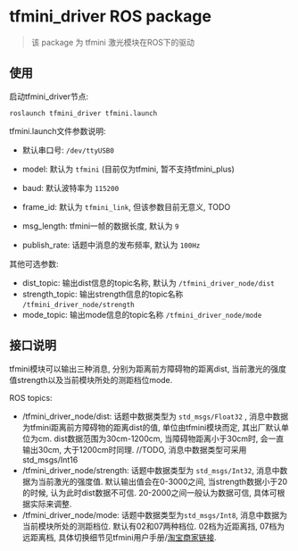 # tfmini_driver ROS package

> 该 package 为 tfmini 激光模块在ROS下的驱动

## 使用

启动tfmini_driver节点:

```shell
roslaunch tfmini_driver tfmini.launch
```

tfmini.launch文件参数说明:

- 默认串口号: `/dev/ttyUSB0`

- model: 默认为 `tfmini` (目前仅为tfmini, 暂不支持tfmini_plus)
- baud: 默认波特率为 `115200`
- frame_id: 默认为 `tfmini_link`, 但该参数目前无意义, TODO
- msg_length: tfmini一帧的数据长度, 默认为 `9`
- publish_rate: 话题中消息的发布频率, 默认为 `100Hz`

其他可选参数:

- dist_topic: 输出dist信息的topic名称, 默认为 `/tfmini_driver_node/dist`
- strength_topic: 输出strength信息的topic名称 `/tfmini_driver_node/strength`
- mode_topic: 输出mode信息的topic名称 `/tfmini_driver_node/mode`

## 接口说明

tfmini模块可以输出三种消息, 分别为距离前方障碍物的距离dist, 当前激光的强度值strength以及当前模块所处的测距档位mode. 

ROS topics:

- /tfmini_driver_node/dist: 话题中数据类型为 `std_msgs/Float32` , 消息中数据为tfmini距离前方障碍物的距离dist的值, 单位由tfmini模块而定, 其出厂默认单位为cm. dist数据范围为30cm-1200cm, 当障碍物距离小于30cm时, 会一直输出30cm, 大于1200cm时同理.  //TODO, 消息中数据类型可采用std_msgs/Int16
- /tfmini_driver_node/strength: 话题中数据类型为 `std_msgs/Int32`,  消息中数据为当前激光的强度值. 默认输出值会在0-3000之间, 当strength数据小于20的时候, 认为此时dist数据不可信. 20-2000之间一般认为数据可信, 具体可根据实际来调整.
- /tfmini_driver_node/mode: 话题中数据类型为`std_msgs/Int8`, 消息中数据为当前模块所处的测距档位. 默认有02和07两种档位. 02档为近距离挡, 07档为远距离档, 具体切换细节见tfmini用户手册/[淘宝商家链接](https://m.tb.cn/h.eVXx8B1?sm=662002). 